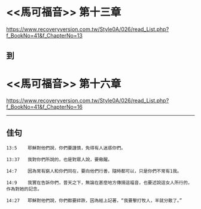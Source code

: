 # <<馬可福音>> 第十三章
<https://www.recoveryversion.com.tw/Style0A/026/read_List.php?f_BookNo=41&f_ChapterNo=13>

## 到
          
# <<馬可福音>> 第十六章
<https://www.recoveryversion.com.tw/Style0A/026/read_List.php?f_BookNo=41&f_ChapterNo=16>

***
## 佳句
```
13:5	耶穌對他們說，你們要謹慎，免得有人迷惑你們。
```

```
13:37	我對你們所說的，也是對眾人說，要儆醒。
```

```
14:7	因為常有窮人和你們同在，要向他們行善，隨時都可以，只是你們不常有1我。
```

```
14:9	我實在告訴你們，普天之下，無論在甚麼地方傳揚這福音，也要述說這女人所行的，作為對她的記念。
```

```
14:27	耶穌對他們說，你們都要絆跌，因為經上記著，“我要擊打牧人，羊就分散了。”
```

```

```


